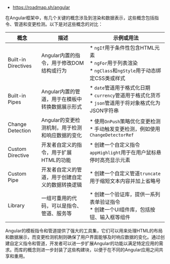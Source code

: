 - https://roadmap.sh/angular

在Angular框架中，有几个关键的概念涉及到渲染和数据表示，这些概念包括指令、管道和变更检测。以下是对这些概念的对比：

| 概念                | 描述                                             | 示例或用法                                                   |
| ------------------- | ------------------------------------------------ | ------------------------------------------------------------ |
| Built-in Directives | Angular内置的指令，用于修改DOM结构或行为         | * `ngIf`用于条件性包含HTML元素<br>* `ngFor`用于列表渲染<br>* `ngClass`和`ngStyle`用于动态绑定CSS类或样式 |
| Built-in Pipes      | Angular内置的管道，用于在模板中转换数据展示形式  | * `date`管道用于格式化日期<br>* `currency`管道用于格式化货币<br>* `json`管道用于将对象格式化为JSON字符串 |
| Change Detection    | Angular的变更检测机制，用于检测和响应数据的变化  | * 使用`OnPush`策略优化变更检测<br>* 手动触发变更检测，例如使用`ChangeDetectorRef` |
| Custom Directive    | 开发者自定义的指令，用于扩展HTML的功能           | * 创建一个自定义指令`appHighlight`用于在用户鼠标悬停时高亮显示元素 |
| Custom Pipe         | 开发者自定义的管道，用于创建自定义的数据转换逻辑 | * 创建一个自定义管道`truncate`用于缩短文本内容并加上省略号   |
| Library             | 一组可重用的代码，可以是指令、管道、服务等       | * 创建一个验证库，提供一系列表单验证指令<br>* 创建一个UI组件库，包括按钮、输入框等组件 |

Angular的模板指令和管道提供了强大的工具集，它们可以用来处理HTML的布局和数据展示，而变更检测机制则确保了用户界面能够及时响应数据的变化。通过创建自定义指令和管道，开发者可以进一步扩展Angular的功能以满足特定应用的需求。而库的概念则进一步封装了这些构建块，以便于在不同的Angular应用之间共享和重用。
